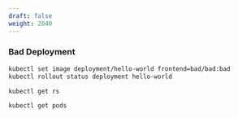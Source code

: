 ```yaml
---
draft: false
weight: 2040
---
```

### Bad Deployment

```bash
kubectl set image deployment/hello-world frontend=bad/bad:bad
kubectl rollout status deployment hello-world
```

```bash
kubectl get rs
```

```bash
kubectl get pods
```
